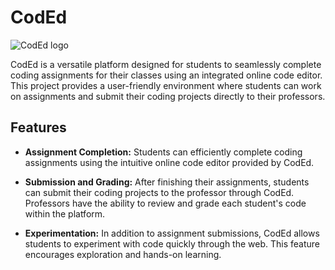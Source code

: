 # CodEd
![CodEd logo](https://github.com/Duquesne-Spring-2024-COSC-481/Kendell-Barry/assets/92357397/2055e232-43bd-42a4-b71e-2f5550f5c756)


CodEd is a versatile platform designed for students to seamlessly complete coding assignments for their classes using an integrated online code editor. This project provides a user-friendly environment where students can work on assignments and submit their coding projects directly to their professors.

## Features

- **Assignment Completion:** Students can efficiently complete coding assignments using the intuitive online code editor provided by CodEd.

- **Submission and Grading:** After finishing their assignments, students can submit their coding projects to the professor through CodEd. Professors have the ability to review and grade each student's code within the platform.

- **Experimentation:** In addition to assignment submissions, CodEd allows students to experiment with code quickly through the web. This feature encourages exploration and hands-on learning.
